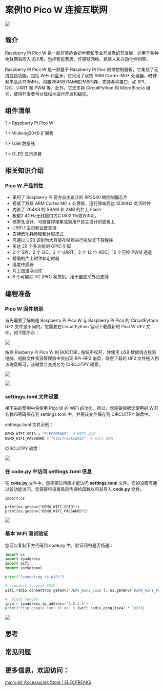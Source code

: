 ﻿---
sidebar_position: 17
sidebar_label: 案例10 Pico W 连接互联网
---

# 案例10 Pico W 连接互联网

![](https://wiki-media-ef.oss-cn-hongkong.aliyuncs.com/docs/pico/wukong2040/raspberry-pi-pico-inventors-kit/images/wukong2040-inventors-case10-01.png)

## 简介

Raspberry Pi Pico W 是一款非常适合初学者和专业开发者的开发板，适用于各种物联网和嵌入式应用，包括智能家居、传感器网络、机器人和自动化控制等。

Raspberry Pi Pico W 是一款基于 Raspberry Pi Pico 的微控制器板，它集成了无线连接功能，包括 WiFi 和蓝牙。它采用了双核 ARM Cortex-M0+ 处理器，时钟频率高达133MHz，内置264KB RAM和2MB闪存，支持各种接口，如 SPI、I2C、UART 和 PWM 等。此外，它还支持 CircuitPython 和 MicroBlocks 编程，使得开发者可以轻松地进行开发和编程。

## 组件清单

1 × Raspberry Pi Pico W

1 × Wukong2040 扩展板

1 × USB 数据线

1 × OLED 显示屏幕

## 相关知识介绍

### Pico W 产品特性

- 采用了 Raspberry Pi 官方自主设计的 RP2040 微控制器芯片
- 搭载了双核 ARM Cortex M0 + 处理器，运行频率高达 133MHz 灵活时钟
- 内置了 264KB 的 SRAM 和 2MB 的片上 Flash
- 板载2.4GHz无线接口芯片(802.11n或Wifi4)。
- 邮票孔设计，可直接焊接集成到用户自主设计的底板上
- USB1.1 主机和设备支持
- 支持低功耗睡眠和休眠模式
- 可通过 USB 识别为大容量存储器进行拖放式下载程序
- 多达 26 个多功能的 GPIO 引脚
- 2 个 SPI，2 个 I2C，2 个 UART，3 个 12 位 ADC，16 个可控 PWM 通道
- 精确的片上时钟和定时器
- 温度传感器
- 片上加速浮点库
- 8 个可编程 I/O (PIO) 状态机，用于自定义外设支持

## 编程准备

### Pico W 固件烧录

首先需要了解的是 Raspberry Pi Pico W 与 Raspberry Pi Pico 的 CircuitPython UF2 文件是不同的。您需要在CircuitPython 官网下载最新的 Pico W UF2 文件，如下图所示：

![](https://wiki-media-ef.oss-cn-hongkong.aliyuncs.com/docs/pico/wukong2040/raspberry-pi-pico-inventors-kit/images/wukong2040-inventors-case15-04.png)



按住 Rasberry Pi Pico W 的 BOOTSEL 按钮不松开，并使用 USB 数据线连接到电脑。电脑文件资源管理器中会出现 RPI-RP2 磁盘，将您下载的 UF2 文件拖入到该磁盘即可，该磁盘会变成名为 CIRCUITPY 磁盘。

![](https://wiki-media-ef.oss-cn-hongkong.aliyuncs.com/docs/pico/wukong2040/raspberry-pi-pico-inventors-kit/images/wukong2040-inventors-program-06.png)

![](https://wiki-media-ef.oss-cn-hongkong.aliyuncs.com/docs/pico/wukong2040/raspberry-pi-pico-inventors-kit/images/wukong2040-inventors-program-18.png)

### settings.toml 文件设置

接下来的案例中将使用 Pico  W 的 WiFi 的功能，所以，您需要根据您使用的 WiFi 名称和密码保存到 settings.toml 中，并将该文件保存到 CIRCUITPY 磁盘中。

settings.toml 文件示例：

```python
DEMO_WIFI_SSID = "ELECFREAKS"  # WIFI 名称
DEMO_WIFI_PASSWORD = "elecfreaks2023"  # WiFi 密码
```

CIRCUITPY 磁盘：

![](https://wiki-media-ef.oss-cn-hongkong.aliyuncs.com/docs/pico/wukong2040/raspberry-pi-pico-inventors-kit/images/wukong2040-inventors-case15-06.png)

### 在 code.py 中访问 settings.toml 信息

在 **code.py** 文件中，您需要访问库才能访问 **settings.toml** 文件。您的设置可通过该功能访问。您需要将设置条目传递给函数以将其导入 **code.py** 文件。

```
import os

print(os.getenv("DEMO_WIFI_SSID"))
print(os.getenv("DEMO_WIFI_PASSWORD"))
```

![](https://wiki-media-ef.oss-cn-hongkong.aliyuncs.com/docs/pico/wukong2040/raspberry-pi-pico-inventors-kit/images/wukong2040-inventors-case15-05.png)

### 基本 WiFi 测试验证

您可以复制下方代码到 code.py 中，验证网络是否畅通：

```python
import os
import ipaddress
import wifi
import socketpool

print("Connecting to WiFi")

#  connect to your SSID
wifi.radio.connect(os.getenv('DEMO_WIFI_SSID'), os.getenv('DEMO_WIFI_PASSWORD'))

#  pings Google
ipv4 = ipaddress.ip_address("8.8.4.4")
print("Ping google.com: %f ms" % (wifi.radio.ping(ipv4) * 1000))
```

![](https://wiki-media-ef.oss-cn-hongkong.aliyuncs.com/docs/pico/wukong2040/raspberry-pi-pico-inventors-kit/images/wukong2040-inventors-case15-07.png)

## 思考



## 常见问题



## 更多信息，欢迎访问：

[micro:bit Accessories Store | ELECFREAKS](https://www.elecfreaks.com/)
